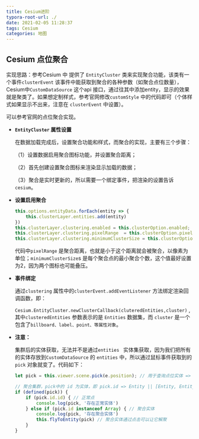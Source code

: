 ```yaml
---
title: Cesium进阶
typora-root-url: ./
date: 2021-02-05 11:28:37
tags: Cesium
categories: 地图
---
```


## Cesium 点位聚合

实现思路：参考Cesium 中 提供了 `EntityCluster` 类来实现聚合功能，该类有一个事件`clusterEvent` 该事件中能获取到聚合的各种参数（如聚合点位数量），Cesium中`CustomDataSource` 这个api 接口，通过往其中添加entity，显示的效果就是聚类了。如果想定制样式，参考官网修改`customStyle` 中的代码即可（个体样式如果显示不出来，注意在 `clusterEvent` 中设置）。

可以参考官网的点位聚合实现。

- **`EntityCluster` 属性设置**

  在数据加载完成后，设置聚合功能和样式，而聚合的实现，主要有三个步骤：

  （1）设置数据启用聚合图标功能，并设置聚合距离；

  （2）首先创建设置聚合图标来渲染显示加载的数据；

  （3）聚合是实时更新的，所以需要一个绑定事件，把渲染的设置告诉`cesium`。

- **设置启用聚合**

  ```javascript
  this.options.entityData.forEach(entity => {
      this.clusterLayer.entities.add(entity)
  })
  this.clusterLayer.clustering.enabled = this.clusterOption.enabled;
  this.clusterLayer.clustering.pixelRange  = this.clusterOption.pixelRange;
  this.clusterLayer.clustering.minimumClusterSize = this.clusterOption.minimumClusterSize;
  ```

  代码中`pixelRange` 是聚合距离，也就是小于这个距离就会被聚合，以像素为单位；`minimumClusterSize`s 是每个聚合点的最小聚合个数，这个值最好设置为2，因为两个图标也可能叠压。

- **事件绑定**

  通过`clustering` 属性中的`clusterEvent.addEventListener` 方法绑定渲染回调函数，即：

  `Cesium.EntityCluster.newClusterCallback(cluteredEntities,cluster)` , 其中`clusteredEntities` 参数表示的是 `Entities` 数据集，而 `cluster` 是一个包含了`billboard、label、point、等属性对象`。

- **注意：**

  集群后的实体获取，无法并不是通过`entities ` 实体集获取，因为我们把所有的实体存放到`CustomDataSource` 的 `entities` 中，所以通过鼠标事件获取到的`pick` 对象就变了。代码如下：

  ```javascript
  let pick = this.viewer.scene.pick(e.position); // 用于查询点位实体 => Object
  
  // 聚合集群，pick中的 id 为实体，即 pick.id => Entity || [Entity, Entity]
  if (defined(pick)) {
      if (pick.id.id) { // 正常点
          console.log(pick, '存在正常实体')
      } else if (pick.id instanceof Array) { // 聚合实体
          console.log(pick, '存在聚合实体')
          this.flyToEntity(pick) // 聚合实体通过点击可以让它解聚
      }
  }
  ```
